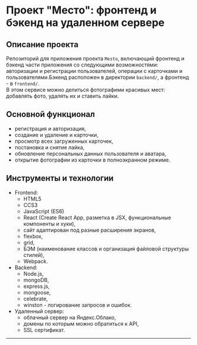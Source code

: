 # Проект "Место": фронтенд и бэкенд на удаленном сервере

## Описание проекта
Репозиторий для приложения проекта `Mesto`, включающий фронтенд и бэкенд части приложения со следующими возможностями: авторизации и регистрации пользователей, операции с карточками и пользователями.Бэкенд расположен в директории `backend/`, а фронтенд - в `frontend/`.  
В этом сервисе можно делиться фотографими красивых мест: добавлять фото, удалять их и ставить лайки.

## Основной функционал
* регистрация и авторизация,
* создание и удаление и карточки,
* просмотр всех загруженных карточек,
* постановка и снятие лайка,
* обновление персональных данных пользователя и аватара,
* открытие фотографии из карточки в полноэкранном режиме.

## Инструменты и технологии
- Frontend:
    - HTML5
    - CCS3
    - JavaScript (ES6)
    - React (Create React App, разметка в JSX, функциональные компоненты и хуки),
    - сайт адаптирован под разные расширения экранов,
    - flexbox,
    - grid,
    - БЭМ (наименование классов и организация файловой структуры стилей),
    - Webpack.
- Backend:
   - Node.js,
   - mongoDB,
   - express.js,
   - mongoose,
   - celebrate,
   - winston - логирование запросов и ошибок.
- Удаленный сервер:
    - облачный сервер на Яндекс.Облако,
    - домены по которым можно обратиться к API,
    - SSL сертификат.
----------------
